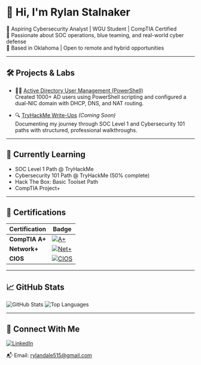 # 👋 Hi, I'm Rylan Stalnaker

🎯 Aspiring Cybersecurity Analyst | WGU Student | CompTIA Certified  
🔐 Passionate about SOC operations, blue teaming, and real-world cyber defense  
📍 Based in Oklahoma | Open to remote and hybrid opportunities

---

## 🛠️ Projects & Labs

- 🧑‍💼 [Active Directory User Management (PowerShell)](https://github.com/Rylandale515/AD-User-Management)  
  Created 1000+ AD users using PowerShell scripting and configured a dual-NIC domain with DHCP, DNS, and NAT routing.

- 🔍 [TryHackMe Write-Ups](https://github.com/Rylandale515/tryhackme-writeups) *(Coming Soon)*  
  Documenting my journey through SOC Level 1 and Cybersecurity 101 paths with structured, professional walkthroughs.

---

## 🌱 Currently Learning

- SOC Level 1 Path @ TryHackMe
- Cybersecurity 101 Path @ TryHackMe (50% complete)
- Hack The Box: Basic Toolset Path
- CompTIA Project+

---

## 📜 Certifications

| Certification | Badge |
|---------------|-------|
| **CompTIA A+** | [![A+](https://github.com/Rylandale515/Rylandale515/assets/34111857/4a00ddb9-0597-4ce8-a105-356d31b2ea26)](https://www.credly.com/badges/8233d4c9-208d-4504-9d3d-0d07ac6722d9/public_url) |
| **Network+** | [![Net+](https://github.com/Rylandale515/Rylandale515/assets/34111857/c04b46a5-50b7-4c86-9544-55beb309754f)](https://www.credly.com/badges/201270ac-617d-45cd-a5d9-486265be596b/public_url) |
| **CIOS** | [![CIOS](https://github.com/Rylandale515/Rylandale515/assets/34111857/50880cde-e2fe-4b57-a15a-fbdf773fc7fd)](https://www.credly.com/badges/803b30b7-584c-4fa1-a66c-4de590344baf/public_url) |

---

## 📈 GitHub Stats

![GitHub Stats](https://github-readme-stats.vercel.app/api?username=Rylandale515&show_icons=true&theme=radical)
![Top Languages](https://github-readme-stats.vercel.app/api/top-langs/?username=Rylandale515&layout=compact&theme=radical)

---

## 🤝 Connect With Me

[![LinkedIn](https://github.com/Rylandale515/Rylandale515/assets/34111857/63aef385-a11e-4489-86df-9d73ffea2f7d)](https://www.linkedin.com/in/rylan-stalnaker-6ba923180)

📬 Email: [rylandale515@gmail.com](mailto:rylandale515@gmail.com)
